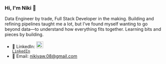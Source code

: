 ### Hi, I'm Niki 👋

Data Engineer by trade, Full Stack Developer in the making. Building and refining pipelines taught me a lot, but I’ve found myself wanting to go beyond data—to understand how everything fits together. Learning bits and pieces by building. 


- 🔗 LinkedIn: <code><a href="https://www.linkedin.com/in/niki-yaw-8831b694/" target="_blank" title="LinkedIn Profile"><img alt="LinkedIn Logo" width="22" src="https://seeklogo.com/images/L/linkedin-icon-logo-FBADE03110-seeklogo.com.png"> LinkedIn</a></code>
- 📧 Email: nikiyaw.08@gmail.com
